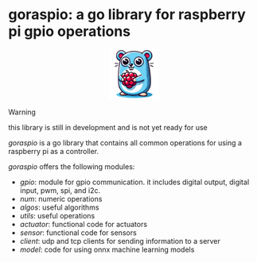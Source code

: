 # goraspio: a go library for raspberry pi gpio operations

<p align="center">
    <img style="width: 20%" src="assets/goraspio_logo.png">
</p>

> [!WARNING]
> this library is still in development and is not yet ready for use

_goraspio_ is a go library that contains all common operations for using a raspberry pi as a controller.

_goraspio_ offers the following modules:

- _gpio_: module for gpio communication. it includes digital output, digital input, pwm, spi, and i2c.
- _num_: numeric operations
- _algos_: useful algorithms
- _utils_: useful operations
- _actuator_: functional code for actuators
- _sensor_: functional code for sensors
- _client_: udp and tcp clients for sending information to a server
- _model_: code for using onnx machine learning models
